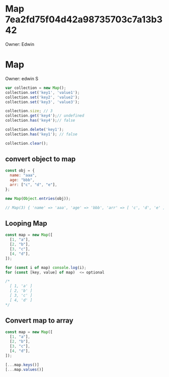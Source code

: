 # Map 7ea2fd75f04d42a98735703c7a13b342

Owner: Edwin

# Map

Owner: edwin S

```jsx
var collection = new Map();
collection.set('key1', 'value1');
collection.set('key2', 'value2');
collection.set('key3', 'value3');

collection.size; // 3
collection.get('key4');// undefined
collection.has('key4');// false

collection.delete('key1');
collection.has('key1'); // false

collection.clear();
```

## convert object to map

```jsx
const obj = {
  name: "aaa",
  age: "bbb",
  arr: ["c", "d", "e"],
};

new Map(Object.entries(obj));

// Map(3) { 'name' => 'aaa', 'age' => 'bbb', 'arr' => [ 'c', 'd', 'e' ] }
```

## Looping Map

```jsx
const map = new Map([
  [1, "a"],
  [2, "b"],
  [3, "c"],
  [4, "d"],
]);

for (const i of map) console.log(i);
for (const [key, value] of map)  <= optional

/*
  [ 1, 'a' ]
  [ 2, 'b' ]
  [ 3, 'c' ]
  [ 4, 'd' ]
*/
```

## Convert map to array

```jsx
const map = new Map([
  [1, "a"],
  [2, "b"],
  [3, "c"],
  [4, "d"],
]);

[...map.keys()]
[...map.values()]
```